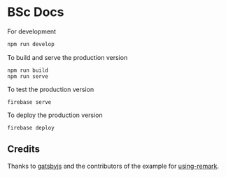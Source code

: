 # BSc Docs

For development

```sh
npm run develop
```

To build and serve the production version

```
npm run build
npm run serve
```

To test the production version

```
firebase serve
```

To deploy the production version

```
firebase deploy
```

## Credits

Thanks to [gatsbyjs](https://github.com/gatsbyjs) and the contributors of the
example for [using-remark](https://github.com/gatsbyjs/gatsby/tree/master/examples/using-remark).

